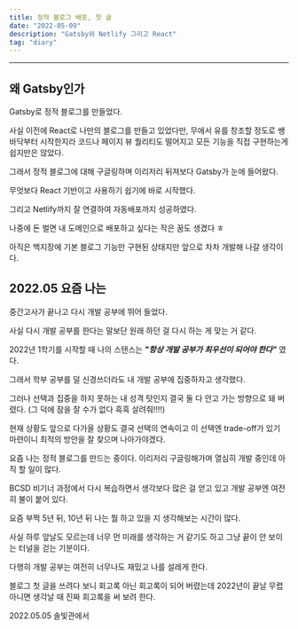 ```yaml
---
title: 정적 블로그 배포, 첫 글
date: "2022-05-09"
description: "Gatsby와 Netlify 그리고 React"
tag: "diary"
---
```


---

## 왜 Gatsby인가

Gatsby로 정적 블로그를 만들었다.

사실 이전에 React로 나만의 블로그를 만들고 있었다만, 무에서 유를 창조할 정도로 쌩바닥부터 시작한지라 코드나 페이지 뷰 퀄리티도 떨어지고 모든 기능을 직접 구현하는게 쉽지만은 않았다.

그래서 정적 블로그에 대해 구글링하며 이리저리 뒤져보다 Gatsby가 눈에 들어왔다.

무엇보다 React 기반이고 사용하기 쉽기에 바로 시작했다.

그리고 Netlify까지 잘 연결하여 자동배포까지 성공하였다.

나중에 돈 벌면 내 도메인으로 배포하고 싶다는 작은 꿈도 생겼다 ㅎ

아직은 백지장에 기본 블로그 기능만 구현된 상태지만 앞으로 차차 개발해 나갈 생각이다.

## 2022.05 요즘 나는

중간고사가 끝나고 다시 개발 공부에 뛰어 들었다.

사실 다시 개발 공부를 한다는 말보단 원래 하던 걸 다시 하는 게 맞는 거 같다.

2022년 1학기를 시작할 때 나의 스탠스는 **_"항상 개발 공부가 최우선이 되어야 한다"_** 였다.

그래서 학부 공부를 덜 신경쓰더라도 내 개발 공부에 집중하자고 생각했다.

그러나 선택과 집중을 하지 못하는 내 성격 탓인지 결국 둘 다 안고 가는 방향으로 돼 버렸다. (그 덕에 잠을 잘 수가 없다 흑흑 살려줘!!!!)

현재 상황도 앞으로 다가올 상황도 결국 선택의 연속이고 이 선택엔 trade-off가 있기 마련이니 최적의 방안을 잘 찾으며 나아가야겠다.

요즘 나는 정적 블로그를 만드는 중이다. 이리저리 구글링해가며 열심히 개발 중인데 아직 할 일이 많다.

BCSD 비기너 과정에서 다시 복습하면서 생각보다 많은 걸 얻고 있고 개발 공부엔 여전히 불이 붙어 있다.

요즘 부쩍 5년 뒤, 10년 뒤 나는 뭘 하고 있을 지 생각해보는 시간이 많다.

사실 하루 앞날도 모르는데 너무 먼 미래를 생각하는 거 같기도 하고 그냥 끝이 안 보이는 터널을 걷는 기분이다.

다행히 개발 공부는 여전히 너무나도 재밌고 나를 설레게 한다.

블로그 첫 글을 쓰려다 보니 회고록 아닌 회고록이 되어 버렸는데 2022년이 끝날 무렵 아니면 생각날 때 진짜 회고록을 써 보려 한다.

2022.05.05 솔빛관에서
